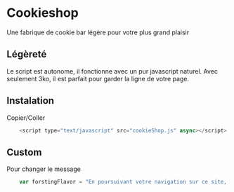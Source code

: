 # Cookieshop
Une fabrique de cookie bar légère pour votre plus grand plaisir

## Légèreté
Le script est autonome, il fonctionne avec un pur javascript naturel. Avec seulement 3ko, il est parfait pour garder la ligne de votre page.

## Instalation
Copier/Coller 
```javascript
	<script type="text/javascript" src="cookieShop.js" async></script>
```
## Custom
Pour changer le message 
```javascript
	var forstingFlavor = "En poursuivant votre navigation sur ce site, vous acceptez l’utilisation de cookies conformément à notre politique de données personnelles.";
```
